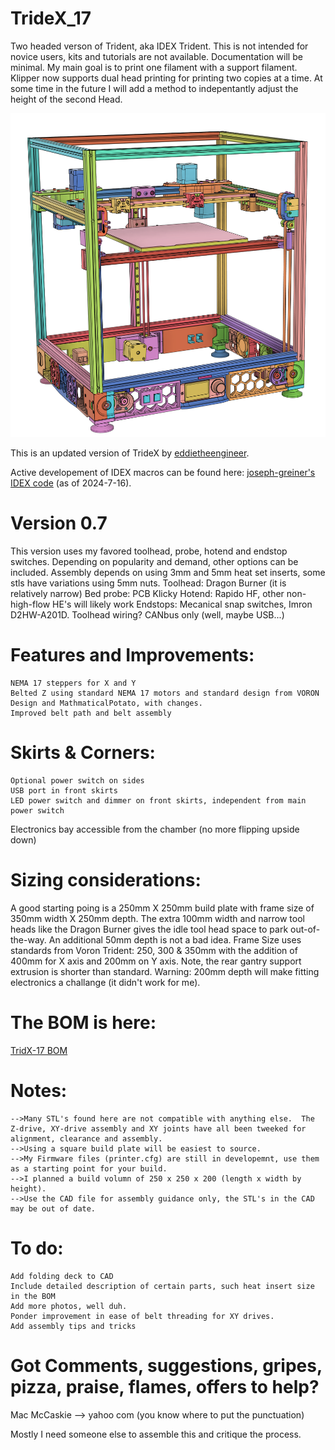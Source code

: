 # TrideX_17
Two headed verson of Trident, aka IDEX Trident.  This is not intended for novice users, kits and tutorials are not available.  Documentation will be minimal.  My main goal is to print one filament with a support filament.  Klipper now supports dual head printing for printing two copies at a time.  At some time in the future I will add a method to indepentantly adjust the height of the second Head.

![Front View.](images/front%20left.png)

This is an updated version of TrideX by [eddietheengineer](https://github.com/FrankenVoron/Tridex).

Active developement of IDEX macros can be found here: [joseph-greiner's IDEX code](https://github.com/joseph-greiner/tridex_mods/tree/main/printer_configuration)  (as of 2024-7-16).

# Version 0.7
This version uses my favored toolhead, probe, hotend and endstop switches.  Depending on popularity and demand, other options can be included.
Assembly depends on using 3mm and 5mm heat set inserts, some stls have variations using 5mm nuts.
Toolhead: Dragon Burner (it is relatively narrow)
Bed probe: PCB Klicky
Hotend: Rapido HF, other non-high-flow HE's will likely work
Endstops: Mecanical snap switches, Imron D2HW-A201D.
Toolhead wiring?  CANbus only (well, maybe USB...)

# Features and Improvements:
```
NEMA 17 steppers for X and Y
Belted Z using standard NEMA 17 motors and standard design from VORON Design and MathmaticalPotato, with changes.
Improved belt path and belt assembly
```
# Skirts & Corners: 
```
Optional power switch on sides
USB port in front skirts
LED power switch and dimmer on front skirts, independent from main power switch
```
Electronics bay accessible from the chamber (no more flipping upside down)

# Sizing considerations:
A good starting poing is a 250mm X 250mm build plate with frame size of 350mm width X 250mm depth.
The extra 100mm width and narrow tool heads like the Dragon Burner gives the idle tool head space to park out-of-the-way. An additional 50mm depth is not a bad idea.
Frame Size uses standards from Voron Trident: 250, 300 & 350mm with the addition of 400mm for X axis and 200mm on Y axis.  Note, the rear gantry support extrusion is shorter than standard.
Warning: 200mm depth will make fitting electronics a challange (it didn't work for me).

# The BOM is here:
[TridX-17 BOM](https://docs.google.com/spreadsheets/d/e/2PACX-1vSPtPn4Brcn_vidSKCY5Uy1v6KD8oOBtxnAigVPllrFKF_peJibIDPYqSZS3NHdLf7wJWIKfuaN0-26/pubhtml)

# Notes:
```
-->Many STL's found here are not compatible with anything else.  The Z-drive, XY-drive assembly and XY joints have all been tweeked for alignment, clearance and assembly.
-->Using a square build plate will be easiest to source.
-->My Firmware files (printer.cfg) are still in developemnt, use them as a starting point for your build.
-->I planned a build volumn of 250 x 250 x 200 (length x width by height).
-->Use the CAD file for assembly guidance only, the STL's in the CAD may be out of date.
```

# To do:
```
Add folding deck to CAD
Include detailed description of certain parts, such heat insert size in the BOM
Add more photos, well duh.
Ponder improvement in ease of belt threading for XY drives.
Add assembly tips and tricks
```

# Got Comments, suggestions, gripes, pizza, praise, flames, offers to help?
Mac McCaskie --> <NameNoSpaces> yahoo com (you know where to put the punctuation)

Mostly I need someone else to assemble this and critique the process.
